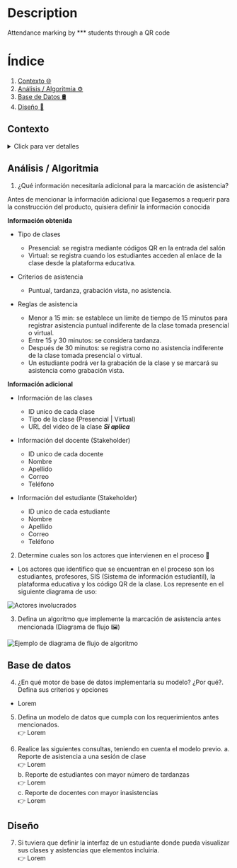 # Description
Attendance marking by *** students through a QR code

# Índice

1. [Contexto 🌐](#contexto)
2. [Análisis / Algoritmia ⚙️](#análisis--algoritmia)
3. [Base de Datos 🛢️](#base-de-datos)
4. [Diseño 🎨](#diseño)

## Contexto

<details>
  <summary>Click para ver detalles</summary>
  "***" es una institución educativa en la cual se presta un servicio de formación a los
  estudiantes para mejorar sus oportunidades laborales, de esta manera uno de los
  programas de formación es bachillerato para adultos en donde los estudiantes tienen la
  posibilidad de asistir a clases presenciales y a clases virtuales durante el mismo periodo.

  El equipo académico encuentra la necesidad de medir la asistencia de los estudiantes a
  cada una de las clases programadas tanto virtuales como presenciales, para ello ha
  pensado en el caso de las clases presenciales en la instalación de códigos QR en la
  entrada de cada uno de los salones para que los estudiantes al ingresar al mismo puedan
  leerlo y mediante una validación se marque la asistencia en el sistema de información
  estudiantil (SIS), en esto el equipo académico ha decidido que si un estudiante se presenta
  hasta 15 minutos luego de iniciada la clase se le marque la asistencia con criterio puntual,
  entre 15 minutos y hasta 30 minutos criterio tardanza y de 30 minutos en adelante como
  NO asistencia.

  En el caso de las clases virtuales esta asistencia deberá registrarse cuando el estudiante
  acceda al link de la clase desde la plataforma educativa y se deberán tener en cuenta los
  mismos criterios de las clases presenciales con la salvedad que un estudiante podrá ver la
  grabación de la clase y se marcará su asistencia con un criterio llamado grabación vista.

  Con esto el equipo académico quiere recibir como producto un reporte en el que puedan
  ver por cada una de las clases el listado de estudiantes y cada uno de los criterios de
  asistencia con los que contaron, junto con un resumen estadístico que les permita tomar
  decisiones rápidamente. 📚📷🤳
</details>

## Análisis / Algoritmia

1. ¿Qué información necesitaría adicional para la marcación de asistencia?

  Antes de mencionar la información adicional que llegasemos a requerir para la construcción del producto, quisiera definir la información conocida

 **Información obtenida**
  - Tipo de clases
      - Presencial: se registra mediante códigos QR en la entrada del salón
      - Virtual: se registra cuando los estudiantes acceden al enlace de la clase desde la plataforma educativa.
  - Criterios de asistencia
    - Puntual, tardanza, grabación vista, no asistencia.

  - Reglas de asistencia
    - Menor a 15 min: se establece un límite de tiempo de 15 minutos para registrar asistencia puntual indiferente de la clase tomada presencial o virtual. 
    - Entre 15 y 30 minutos: se considera tardanza. 
    - Después de 30 minutos: se registra como no asistencia indiferente de la clase tomada presencial o virtual.
    - Un estudiante podrá ver la grabación de la clase y se marcará su asistencia como grabación vista.

 **Información adicional**
   - Información de las clases
      - ID unico de cada clase
      - Tipo de la clase (Presencial | Virtual)
      - URL del video de la clase ***Si aplica***
  - Información del docente (Stakeholder)
     - ID unico de cada docente
     - Nombre
     - Apellido
     - Correo
     - Teléfono


  - Información del estudiante (Stakeholder)
     - ID unico de cada estudiante
     - Nombre
     - Apellido
     - Correo
     - Teléfono

2. Determine cuales son los actores que intervienen en el proceso 🧍
 - Los actores que identifico que se encuentran en el proceso son los estudiantes, profesores, SIS (Sistema de información estudiantil), la plataforma educativa y los código QR de la clase. Los represente en el siguiente diagrama de uso:
   
![Actores involucrados](https://github.com/Luchooo/technical-test-architect/assets/6707442/880636dd-174f-4fad-9186-728879c7c778)


3.  Defina un algoritmo que implemente la marcación de asistencia antes mencionada (Diagrama de flujo 🖼️)  

![Ejemplo de diagrama de flujo de algoritmo](https://github.com/Luchooo/technical-test-architect/assets/6707442/be741f1f-10d4-4047-bce9-8d239fffc552)


## Base de datos

4. ¿En qué motor de base de datos implementaría su modelo? ¿Por qué?. Defina sus criterios y opciones
- Lorem

5. Defina un modelo de datos que cumpla con los requerimientos antes mencionados.  
👉 Lorem

6. Realice las siguientes consultas, teniendo en cuenta el modelo previo.
a. Reporte de asistencia a una sesión de clase  
👉 Lorem  
b. Reporte de estudiantes con mayor número de tardanzas  
👉 Lorem  
c. Reporte de docentes con mayor inasistencias  
👉 Lorem  

## Diseño
7. Si tuviera que definir la interfaz de un estudiante donde pueda visualizar sus clases y asistencias que elementos incluiría.  
👉 Lorem
